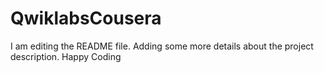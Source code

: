 # QwiklabsCousera
I am editing the README file. Adding some more details about the project description.
Happy Coding 
